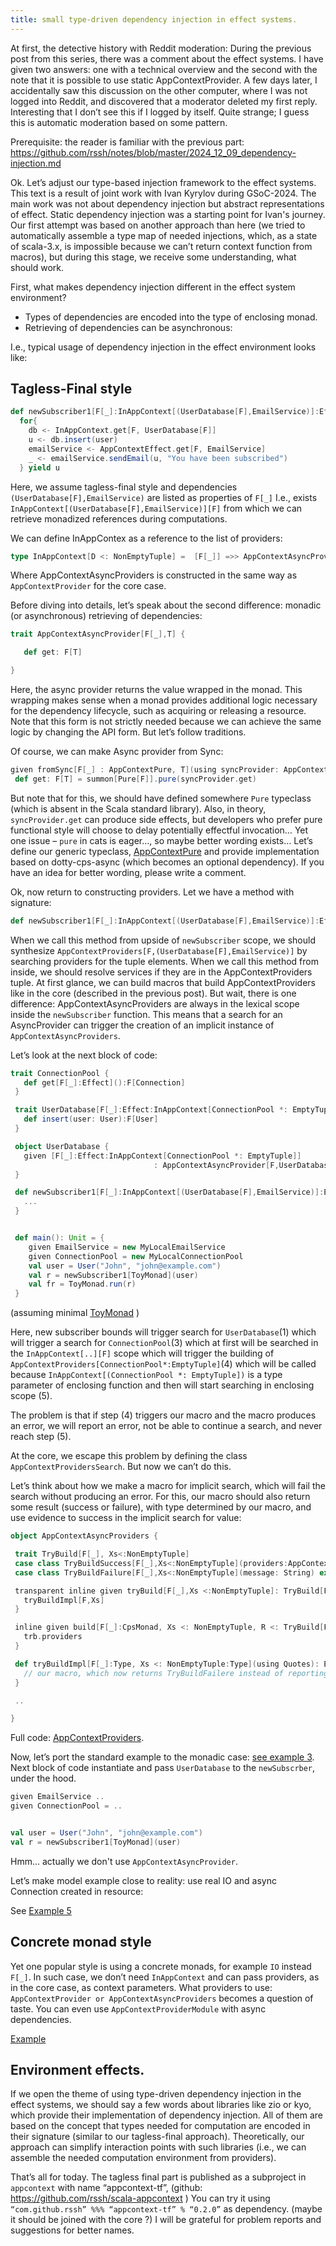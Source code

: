 ```yaml
---
title: small type-driven dependency injection in effect systems.
---
```


At first, the detective history with Reddit moderation: During the previous post from this series, there was a comment about the effect systems.  I have given two answers: one with a technical overview and the second with the note that it is possible to use static AppContextProvider.  A few days later, I accidentally saw this discussion on the other computer, where I was not logged into Reddit, and discovered that a moderator deleted my first reply. Interesting that I don’t see this if I logged by itself.  Quite strange; I guess this is automatic moderation based on some pattern. 

Prerequisite: the  reader is familiar with the previous part: https://github.com/rssh/notes/blob/master/2024_12_09_dependency-injection.md

Ok.  Let’s adjust our type-based injection framework to the effect systems.  This text is a result of joint work with  Ivan Kyrylov during GSoC-2024.  The main work was not about dependency injection but abstract representations of effect. Static dependency injection was a starting point for Ivan's journey.  Our first attempt was based on another approach than here (we tried to automatically assemble a type map of needed injections, which, as a state of scala-3.x, is impossible because we can’t return context function from macros), but during this stage, we receive some understanding, what should work.

First, what makes dependency injection different in the effect system environment?
- Types of dependencies are encoded into the type of enclosing monad.
- Retrieving of dependencies can be asynchronous: 

I.e., typical usage of  dependency injection in the effect environment looks like:

## Tagless-Final style

```Scala
def newSubscriber1[F[_]:InAppContext[(UserDatabase[F],EmailService)]:Effect](user: User):F[User] = {
  for{
    db <- InAppContext.get[F, UserDatabase[F]]
    u <- db.insert(user)
    emailService <- AppContextEffect.get[F, EmailService]
    _ <- emailService.sendEmail(u, "You have been subscribed")
  } yield u
```

Here, we assume tagless-final style and dependencies `(UserDatabase[F],EmailService)` are listed as properties of `F[_]`  I.e., exists 
`InAppContext[(UserDatabase[F],EmailService)][F]`  from which we can retrieve monadized references during computations.

We can define InAppContex as a reference to the list of providers:

```Scala
type InAppContext[D <: NonEmptyTuple] =  [F[_]] =>> AppContextAsyncProviders[F,D]
```
                                        
Where AppContextAsyncProviders is constructed in the same way as `AppContextProvider` for the core case.

Before diving into details, let’s speak about the second difference:  monadic (or asynchronous) retrieving of dependencies:

```Scala
trait AppContextAsyncProvider[F[_],T] {

   def get: F[T]

}
```
Here, the async provider returns the value wrapped in the monad. This wrapping makes sense when a monad provides additional logic necessary for the dependency lifecycle, such as acquiring or releasing a resource. Note that this form is not strictly needed because we can achieve the same logic by changing the API form.  But let’s follow traditions.

Of course,  we can make Async provider from Sync:

```Scala
given fromSync[F[_] : AppContextPure, T](using syncProvider: AppContextProvider[T]): AppContextAsyncProvider[F, T] with
 def get: F[T] = summon[Pure[F]].pure(syncProvider.get)
```

But note that for this, we should have defined somewhere `Pure` typeclass (which is absent in the Scala standard library).  Also, in theory, `syncProvider.get` can produce side effects, but developers who prefer pure functional style will choose to delay potentially effectful invocation… Yet one issue – `pure`  in cats is eager…, so maybe better wording exists…  Let’s define our generic typeclass, [AppContextPure](https://github.com/rssh/scala-appcontext/blob/59014c7aecacf81ea3fb6f9415ed603001032248/tagless-final/shared/src/main/scala/com/github/rssh/appcontext/util/AppContextPure.scala#L5) and provide implementation based on dotty-cps-async (which becomes an optional dependency). 
 If you have an idea for better wording, please write a comment. 

Ok, now return to constructing providers.
Let we have a method with signature:

```Scala
def newSubscriber1[F[_]:InAppContext[(UserDatabase[F],EmailService)]:Effect](user: User):F[User] = ...
```

When we call this method from upside of `newSubscriber` scope,  we should synthesize `AppContextProviders[F,(UserDatabase[F],EmailService)]` by searching providers for the tuple elements.
When we call this method from inside, we should resolve services if they are in the AppContextProviders tuple. At first glance, we can build macros that build AppContextProviders like in the core (described in the previous post).
But wait, there is one difference: AppContextAsyncProviders are always in the lexical scope inside the `newSubscriber` function. This means that a search for an AsyncProvider can trigger the creation of an implicit instance of `AppContextAsyncProviders`.

Let’s look at the next block of code:

```Scala
trait ConnectionPool {
   def get[F[_]:Effect]():F[Connection]
 }

 trait UserDatabase[F[_]:Effect:InAppContext[ConnectionPool *: EmptyTuple]] {
   def insert(user: User):F[User]
 }

 object UserDatabase {
   given [F[_]:Effect:InAppContext[ConnectionPool *: EmptyTuple]]
                                : AppContextAsyncProvider[F,UserDatabase[F]] 
 }

 def newSubscriber1[F[_]:InAppContext[(UserDatabase[F],EmailService)]:Effect](user: User):F[User] = {
   ...
 }


 def main(): Unit = {
    given EmailService = new MyLocalEmailService 
    given ConnectionPool = new MyLocalConnectionPool
    val user = User("John", "john@example.com")
    val r = newSubscriber1[ToyMonad](user)
    val fr = ToyMonad.run(r)
 }


```
(assuming minimal [ToyMonad](https://github.com/rssh/scala-appcontext/blob/59014c7aecacf81ea3fb6f9415ed603001032248/tagless-final/shared/src/test/scala/com/github/rssh/toymonad/ToyMonad.scala#L15) )

Here, new subscriber bounds will trigger search for `UserDatabase`(1) which will trigger a search for `ConnectionPool`(3) which at first will be searched in the `InAppContext[..][F]` scope which will trigger the building of `AppContextProviders[ConnectionPool*:EmptyTuple]`(4) which will be called because `InAppContext[(ConnectionPool *: EmptyTuple])` is a type parameter of enclosing function and then will start searching in enclosing scope (5).

The problem is that if step (4) triggers our macro and the macro produces an error, we will report an error, not be able to continue a search, and never reach step (5).

At the core, we escape this problem by defining the class `AppContextProvidersSearch`.  But now we can’t do this. 

Let’s think about how we make a macro for implicit search,  which will fail the search without producing an error.  For this, our macro should also return some result (success or failure), with type determined by our macro, and use evidence to success in the implicit search for value:

```Scala
object AppContextAsyncProviders {

 trait TryBuild[F[_], Xs<:NonEmptyTuple]
 case class TryBuildSuccess[F[_],Xs<:NonEmptyTuple](providers:AppContextAsyncProviders[F,Xs]) extends TryBuild[F,Xs]
 case class TryBuildFailure[F[_],Xs<:NonEmptyTuple](message: String) extends TryBuild[F,Xs]

 transparent inline given tryBuild[F[_],Xs <:NonEmptyTuple]: TryBuild[F,Xs] = ${
   tryBuildImpl[F,Xs]
 }

 inline given build[F[_]:CpsMonad, Xs <: NonEmptyTuple, R <: TryBuild[F,Xs]](using inline trb: R, inline ev: R <:< TryBuildSuccess[F,Xs]): AppContextAsyncProviders[F,Xs] = {
   trb.providers
 }

 def tryBuildImpl[F[_]:Type, Xs <: NonEmptyTuple:Type](using Quotes): Expr[TryBuild[F,Xs]] = {
   // our macro, which now returns TryBuildFailere instead of reporting the error.
 }

 ..

}


```

Full code: [AppContextProviders](https://github.com/rssh/scala-appcontext/blob/main/tagless-final/shared/src/main/scala/com/github/rssh/appcontext/AppContextAsyncProviders.scala).

Now, let’s port the standard example to the monadic case: [see example 3](https://github.com/rssh/scala-appcontext/blob/59014c7aecacf81ea3fb6f9415ed603001032248/tagless-final/shared/src/test/scala/com/github/rssh/appcontext/Example3Test.scala#L12).   Next block of code instantiate and pass `UserDatabase` to the `newSubscrber`, under the hood.

```Scala
given EmailService ..
given ConnectionPool = ..


val user = User("John", "john@example.com")
val r = newSubscriber1[ToyMonad](user)
```

Hmm... actually we don't use `AppContextAsyncProvider`.

Let’s make model example close to reality:  use real IO  and async Connection created in resource:

See [Example 5](https://github.com/rssh/scala-appcontext/blob/main/tagless-final/jvm/src/test/scala/com/github/rssh/appcontexttest/Example5Test.scala)


## Concrete monad style

Yet one popular style is using a concrete monads,  for example `IO` instead `F[_]`.  In such case, we don’t need `InAppContext` and can pass providers, as in the core case, as context parameters.  What providers to use:  `AppContextProvider or AppContextAsyncProviders`  becomes a question of taste.  You can even use `AppContextProviderModule` with async dependencies.  

[Example](https://github.com/rssh/scala-appcontext/blob/main/tagless-final/jvm/src/test/scala/com/github/rssh/appcontexttest/Example7Test.scala)

## Environment effects.

If we open the theme of using type-driven dependency injection in the effect systems, we should say a few words about libraries like zio or kyo, which provide their implementation of dependency injection. 
All of them are based on the concept that types needed for computation are encoded in their signature (similar to our tagless-final approach). Theoretically, our approach can simplify interaction points with such libraries (i.e., we can assemble the needed computation environment from providers). 


That’s all for today.  The tagless final part is published as a subproject in `appcontext` with name “appcontext-tf”, 
(github: https://github.com/rssh/scala-appcontext )
You can try it using  `“com.github.rssh” %%% “appcontext-tf” % “0.2.0”` as dependency.  (maybe it should be joined with the core ?) I will be grateful for problem reports and suggestions for better names.  






  





